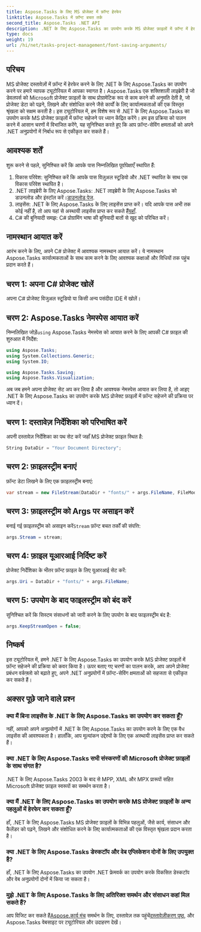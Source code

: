 ```yaml
---
title: Aspose.Tasks के लिए MS प्रोजेक्ट में फ़ॉन्ट हेरफेर
linktitle: Aspose.Tasks में फ़ॉन्ट बचत तर्क
second_title: Aspose.Tasks .NET API
description: .NET के लिए Aspose.Tasks का उपयोग करके MS प्रोजेक्ट फ़ाइलों में फ़ॉन्ट में हेरफेर करना सीखें। डेवलपर्स के लिए चरण-दर-चरण मार्गदर्शिका.
type: docs
weight: 19
url: /hi/net/tasks-project-management/font-saving-arguments/
---
```

## परिचय
MS प्रोजेक्ट दस्तावेज़ों में फ़ॉन्ट में हेरफेर करने के लिए .NET के लिए Aspose.Tasks का उपयोग करने पर हमारे व्यापक ट्यूटोरियल में आपका स्वागत है। Aspose.Tasks एक शक्तिशाली लाइब्रेरी है जो डेवलपर्स को Microsoft प्रोजेक्ट फ़ाइलों के साथ प्रोग्रामेटिक रूप से काम करने की अनुमति देती है, जो प्रोजेक्ट डेटा को पढ़ने, लिखने और संशोधित करने जैसे कार्यों के लिए कार्यात्मकताओं की एक विस्तृत श्रृंखला को सक्षम करती है।
इस ट्यूटोरियल में, हम विशेष रूप से .NET के लिए Aspose.Tasks का उपयोग करके MS प्रोजेक्ट फ़ाइलों में फ़ॉन्ट सहेजने पर ध्यान केंद्रित करेंगे। हम इस प्रक्रिया को पालन करने में आसान चरणों में विभाजित करेंगे, यह सुनिश्चित करते हुए कि आप फ़ॉन्ट-सेविंग क्षमताओं को अपने .NET अनुप्रयोगों में निर्बाध रूप से एकीकृत कर सकते हैं।
## आवश्यक शर्तें
शुरू करने से पहले, सुनिश्चित करें कि आपके पास निम्नलिखित पूर्वापेक्षाएँ स्थापित हैं:
1. विकास परिवेश: सुनिश्चित करें कि आपके पास विज़ुअल स्टूडियो और .NET स्थापित के साथ एक विकास परिवेश स्थापित है।
2.  .NET लाइब्रेरी के लिए Aspose.Tasks: .NET लाइब्रेरी के लिए Aspose.Tasks को डाउनलोड और इंस्टॉल करें।[डाउनलोड पेज](https://releases.aspose.com/tasks/net/).
3.  लाइसेंस: .NET के लिए Aspose.Tasks के लिए लाइसेंस प्राप्त करें। यदि आपके पास अभी तक कोई नहीं है, तो आप यहां से अस्थायी लाइसेंस प्राप्त कर सकते हैं[यहाँ](https://purchase.aspose.com/temporary-license/).
4. C# की बुनियादी समझ: C# प्रोग्रामिंग भाषा की बुनियादी बातों से खुद को परिचित करें।

## नामस्थान आयात करें
आरंभ करने के लिए, अपने C# प्रोजेक्ट में आवश्यक नामस्थान आयात करें। ये नामस्थान Aspose.Tasks कार्यात्मकताओं के साथ काम करने के लिए आवश्यक कक्षाओं और विधियों तक पहुंच प्रदान करते हैं।
## चरण 1: अपना C# प्रोजेक्ट खोलें
अपना C# प्रोजेक्ट विजुअल स्टूडियो या किसी अन्य पसंदीदा IDE में खोलें।
## चरण 2: Aspose.Tasks नेमस्पेस आयात करें
 निम्नलिखित जोड़ें`using` Aspose.Tasks नेमस्पेस को आयात करने के लिए आपकी C# फ़ाइल की शुरुआत में निर्देश:
```csharp
using Aspose.Tasks;
using System.Collections.Generic;
using System.IO;

using Aspose.Tasks.Saving;
using Aspose.Tasks.Visualization;
```

अब जब हमने अपना प्रोजेक्ट सेट अप कर लिया है और आवश्यक नेमस्पेस आयात कर लिया है, तो आइए .NET के लिए Aspose.Tasks का उपयोग करके MS प्रोजेक्ट फ़ाइलों में फ़ॉन्ट सहेजने की प्रक्रिया पर ध्यान दें।
## चरण 1: दस्तावेज़ निर्देशिका को परिभाषित करें
अपनी दस्तावेज़ निर्देशिका का पथ सेट करें जहाँ MS प्रोजेक्ट फ़ाइल स्थित है:
```csharp
String DataDir = "Your Document Directory";
```
## चरण 2: फ़ाइलस्ट्रीम बनाएं
फ़ॉन्ट डेटा लिखने के लिए एक फ़ाइलस्ट्रीम बनाएं:
```csharp
var stream = new FileStream(DataDir + "fonts/" + args.FileName, FileMode.Create);
```
## चरण 3: फ़ाइलस्ट्रीम को Args पर असाइन करें
 बनाई गई फ़ाइलस्ट्रीम को असाइन करें`Stream` फ़ॉन्ट बचत तर्कों की संपत्ति:
```csharp
args.Stream = stream;
```
## चरण 4: फ़ाइल यूआरआई निर्दिष्ट करें
प्रोजेक्ट निर्देशिका के भीतर फ़ॉन्ट फ़ाइल के लिए यूआरआई सेट करें:
```csharp
args.Uri = DataDir + "fonts/" + args.FileName;
```
## चरण 5: उपयोग के बाद फाइलस्ट्रीम को बंद करें
सुनिश्चित करें कि सिस्टम संसाधनों को जारी करने के लिए उपयोग के बाद फाइलस्ट्रीम बंद है:
```csharp
args.KeepStreamOpen = false;
```

## निष्कर्ष
इस ट्यूटोरियल में, हमने .NET के लिए Aspose.Tasks का उपयोग करके MS प्रोजेक्ट फ़ाइलों में फ़ॉन्ट सहेजने की प्रक्रिया को कवर किया है। ऊपर बताए गए चरणों का पालन करके, आप अपने प्रोजेक्ट प्रबंधन वर्कफ़्लो को बढ़ाते हुए, अपने .NET अनुप्रयोगों में फ़ॉन्ट-सेविंग क्षमताओं को सहजता से एकीकृत कर सकते हैं।
## अक्सर पूछे जाने वाले प्रश्न
### क्या मैं बिना लाइसेंस के .NET के लिए Aspose.Tasks का उपयोग कर सकता हूँ?
नहीं, आपको अपने अनुप्रयोगों में .NET के लिए Aspose.Tasks का उपयोग करने के लिए एक वैध लाइसेंस की आवश्यकता है। हालाँकि, आप मूल्यांकन उद्देश्यों के लिए एक अस्थायी लाइसेंस प्राप्त कर सकते हैं।
### क्या .NET के लिए Aspose.Tasks सभी संस्करणों की Microsoft प्रोजेक्ट फ़ाइलों के साथ संगत है?
.NET के लिए Aspose.Tasks 2003 के बाद से MPP, XML और MPX प्रारूपों सहित Microsoft प्रोजेक्ट फ़ाइल स्वरूपों का समर्थन करता है।
### क्या मैं .NET के लिए Aspose.Tasks का उपयोग करके MS प्रोजेक्ट फ़ाइलों के अन्य पहलुओं में हेरफेर कर सकता हूँ?
हाँ, .NET के लिए Aspose.Tasks MS प्रोजेक्ट फ़ाइलों के विभिन्न पहलुओं, जैसे कार्य, संसाधन और कैलेंडर को पढ़ने, लिखने और संशोधित करने के लिए कार्यात्मकताओं की एक विस्तृत श्रृंखला प्रदान करता है।
### क्या .NET के लिए Aspose.Tasks डेस्कटॉप और वेब एप्लिकेशन दोनों के लिए उपयुक्त है?
हाँ, .NET के लिए Aspose.Tasks का उपयोग .NET फ्रेमवर्क का उपयोग करके विकसित डेस्कटॉप और वेब अनुप्रयोगों दोनों में किया जा सकता है।
### मुझे .NET के लिए Aspose.Tasks के लिए अतिरिक्त समर्थन और संसाधन कहां मिल सकते हैं?
 आप विजिट कर सकते हैं[Aspose.कार्य मंच](https://forum.aspose.com/c/tasks/15) समर्थन के लिए, दस्तावेज़ तक पहुंचें[दस्तावेज़ीकरण पृष्ठ](https://reference.aspose.com/tasks/net/), और Aspose.Tasks वेबसाइट पर ट्यूटोरियल और उदाहरण देखें।